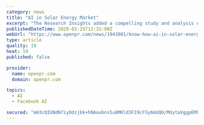 ```yaml
---
category: news
title: "AI in Solar Energy Market"
excerpt: "The Research Insights added a compelling study and analysis of the global AI in Solar Energy Market to the large gamut of its existing studies ... Top Key Player Profiled in this Report:- Intel (US), NVIDIA (US), Xilinx (US), Samsung (South Korea), Facebook (US), Micron Technology (US), IBM (US), Google (US), Microsoft (US), and AWS (US)."
publishedDateTime: 2020-02-25T12:31:00Z
webUrl: "https://www.openpr.com/news/1943901/know-how-ai-in-solar-energy-market-is-revolutionize-the-world"
type: article
quality: 19
heat: 19
published: false

provider:
  name: openpr.com
  domain: openpr.com

topics:
  - AI
  - Facebook AI

secured: "mH3cQIUNdN7iyDdzjbk+hNAoxbns5u8MKld3FI9cFSy6mUQO/MUytaVggpEMkRzWBouiRG1Nxgyj6mEBxVbCWRlDZa0xGwXd7JhjpJKGLx/6s+l5vY4cV07VU5HUX7Iy0NenmYEpHLKv5OeInrZZb6yuQFxqt2PRve8LRWxwpawL08/p6HttwAJ5Osfk+MPSO58dfDXDAzvb5jSRgFarh3JNfpoBIWwMrDc3RNU34QHaW6UX2QvuiqgA6gFFSf2trgKhFvJcHS6DCp3ckHdtgPtA3TII/QazCySTzkLeKf0dpQAL/yBcNUWHjukkL6fc;3bQ/fcIuqrB2IaxZHMcmFQ=="
---
```


